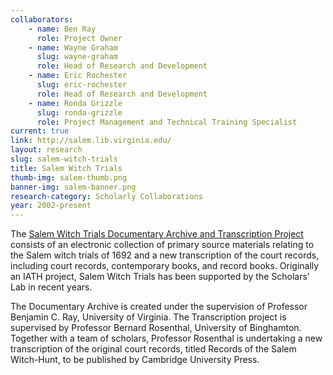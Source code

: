 ```yaml
---
collaborators: 
	- name: Ben Ray
	  role: Project Owner
	- name: Wayne Graham
	  slug: wayne-graham
	  role: Head of Research and Development
	- name: Eric Rochester
	  slug: eric-rochester
	  role: Head of Research and Development
	- name: Ronda Grizzle
	  slug: ronda-grizzle
	  role: Project Management and Technical Training Specialist
current: true
link: http://salem.lib.virginia.edu/
layout: research
slug: salem-witch-trials
title: Salem Witch Trials
thumb-img: salem-thumb.png
banner-img: salem-banner.png
research-category: Scholarly Collaborations
year: 2002-present
---
```


The [Salem Witch Trials Documentary Archive and Transcription Project](http://salem.lib.virginia.edu/) consists of an electronic collection of primary source materials relating to the Salem witch trials of 1692 and a new transcription of the court records, including court records, contemporary books, and record books. Originally an IATH project, Salem Witch Trials has been supported by the Scholars' Lab in recent years.

The Documentary Archive is created under the supervision of Professor Benjamin C. Ray, University of Virginia. The Transcription project is supervised by Professor Bernard Rosenthal, University of Binghamton. Together with a team of scholars, Professor Rosenthal is undertaking a new transcription of the original court records, titled Records of the Salem Witch-Hunt, to be published by Cambridge University Press.
